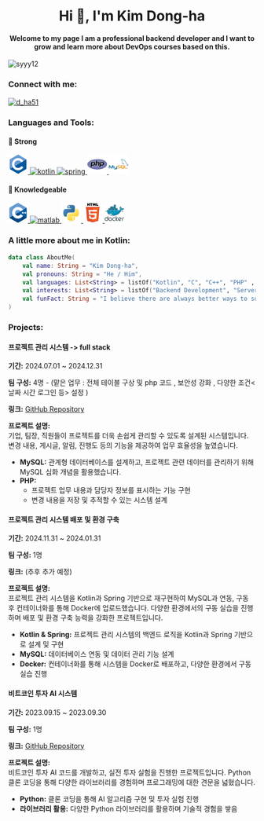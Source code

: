 <h1 align="center">Hi 👋, I'm Kim Dong-ha</h1>
<h4 align="center">Welcome to my page I am a professional backend developer and I want to grow and learn more about DevOps courses based on this.</h4>

<p align="left"> <img src="https://komarev.com/ghpvc/?username=syyy12&label=Profile%20views&color=0e75b6&style=flat" alt="syyy12" /> </p>

<h3 align="left">Connect with me:</h3>
<p align="left">
<a href="https://instagram.com/d_ha51" target="blank"><img align="center" src="https://raw.githubusercontent.com/rahuldkjain/github-profile-readme-generator/master/src/images/icons/Social/instagram.svg" alt="d_ha51" height="30" width="40" /></a>
</p>

<h3 align="left">Languages and Tools:</h3>

<h4 align="left">💪 Strong</h4>
<p align="left"> 
<a href="https://www.cprogramming.com/" target="_blank" rel="noreferrer"> 
    <img src="https://raw.githubusercontent.com/devicons/devicon/master/icons/c/c-original.svg" alt="c" width="40" height="40"/> 
</a> 
<a href="https://kotlinlang.org" target="_blank" rel="noreferrer"> 
    <img src="https://www.vectorlogo.zone/logos/kotlinlang/kotlinlang-icon.svg" alt="kotlin" width="40" height="40"/> 
</a>
<a href="https://spring.io/" target="_blank" rel="noreferrer"> 
    <img src="https://www.vectorlogo.zone/logos/springio/springio-icon.svg" alt="spring" width="40" height="40"/> 
</a>
<a href="https://www.php.net" target="_blank" rel="noreferrer"> 
    <img src="https://raw.githubusercontent.com/devicons/devicon/master/icons/php/php-original.svg" alt="php" width="40" height="40"/> 
</a> 
<a href="https://www.mysql.com/" target="_blank" rel="noreferrer"> 
    <img src="https://raw.githubusercontent.com/devicons/devicon/master/icons/mysql/mysql-original-wordmark.svg" alt="mysql" width="40" height="40"/> 
</a>  
</p>

<h4 align="left">📖 Knowledgeable</h4>
<p align="left"> 
<a href="https://www.w3schools.com/cpp/" target="_blank" rel="noreferrer"> 
    <img src="https://raw.githubusercontent.com/devicons/devicon/master/icons/cplusplus/cplusplus-original.svg" alt="cplusplus" width="40" height="40"/> 
</a> 
 <a href="https://www.mathworks.com/" target="_blank" rel="noreferrer"> 
    <img src="https://upload.wikimedia.org/wikipedia/commons/2/21/Matlab_Logo.png" alt="matlab" width="40" height="40"/> 
</a>     
<a href="https://www.python.org" target="_blank" rel="noreferrer"> 
    <img src="https://raw.githubusercontent.com/devicons/devicon/master/icons/python/python-original.svg" alt="python" width="40" height="40"/> 
</a> 
<a href="https://www.w3.org/html/" target="_blank" rel="noreferrer"> 
    <img src="https://raw.githubusercontent.com/devicons/devicon/master/icons/html5/html5-original-wordmark.svg" alt="html5" width="40" height="40"/> 
</a> 
<a href="https://www.docker.com/" target="_blank" rel="noreferrer"> 
    <img src="https://raw.githubusercontent.com/devicons/devicon/master/icons/docker/docker-original-wordmark.svg" alt="docker" width="40" height="40"/> 
</a>  
</p>


<h3 align="left">A little more about me in Kotlin:</h3>

```kotlin
data class AboutMe(
    val name: String = "Kim Dong-ha",
    val pronouns: String = "He / Him",
    val languages: List<String> = listOf("Kotlin", "C", "C++", "PHP" , "MATHLAB"),
    val interests: List<String> = listOf("Backend Development", "Serverless Architecture", "Docker"),
    val funFact: String = "I believe there are always better ways to solve a problem!"
)
```
<h3 align="left">Projects:</h3>
<div>
  <h4>프로젝트 관리 시스템 -> full stack </h4>
  <p><strong>기간:</strong> 2024.07.01 ~ 2024.12.31</p>
  <p><strong>팀 구성:</strong> 4명 - (맡은 업무 : 전체 테이블 구상 및 php 코드 , 보안성 강화 , 다양한 조건<날짜 시간 로그인 등> 설정 )</p>
  <p><strong>링크:</strong> <a href="https://github.com/syyy12/Project_management_system" target="_blank">GitHub Repository</a></p>
  <p><strong>프로젝트 설명:</strong><br>
    기업, 팀장, 직원들이 프로젝트를 더욱 손쉽게 관리할 수 있도록 설계된 시스템입니다. 
    변경 내용, 게시글, 알림, 진행도 등의 기능을 제공하여 업무 효율성을 높였습니다.
  </p>
  <ul>
    <li><strong>MySQL:</strong> 관계형 데이터베이스를 설계하고, 프로젝트 관련 데이터를 관리하기 위해 MySQL 심화 개념을 활용했습니다.</li>
    <li><strong>PHP:</strong> 
      <ul>
        <li>프로젝트 업무 내용과 담당자 정보를 표시하는 기능 구현</li>
        <li>변경 내용을 저장 및 추적할 수 있는 시스템 설계</li>
      </ul>
    </li>
  </ul>
</div>
<div>
  <h4>프로젝트 관리 시스템 배포 및 환경 구축</h4>
  <p><strong>기간:</strong> 2024.11.31 ~ 2024.01.31</p>
  <p><strong>팀 구성:</strong> 1명</p>
  <p><strong>링크:</strong> (추후 추가 예정)</p>
  <p><strong>프로젝트 설명:</strong><br>
    프로젝트 관리 시스템을 Kotlin과 Spring 기반으로 재구현하여 MySQL과 연동, 구동 후 컨테이너화를 통해 Docker에 업로드했습니다. 
    다양한 환경에서의 구동 실습을 진행하며 배포 및 환경 구축 능력을 강화한 프로젝트입니다.
  </p>
  <ul>
    <li><strong>Kotlin & Spring:</strong> 프로젝트 관리 시스템의 백엔드 로직을 Kotlin과 Spring 기반으로 설계 및 구현</li>
    <li><strong>MySQL:</strong> 데이터베이스 연동 및 데이터 관리 기능 설계</li>
    <li><strong>Docker:</strong> 컨테이너화를 통해 시스템을 Docker로 배포하고, 다양한 환경에서 구동 실습 진행</li>
  </ul>
</div>
<div>
  <h4>비트코인 투자 AI 시스템</h4>
  <p><strong>기간:</strong> 2023.09.15 ~ 2023.09.30</p>
  <p><strong>팀 구성:</strong> 1명</p>
  <p><strong>링크:</strong> <a href="https://github.com/syyy12/Bitcoin_Investment_AI" target="_blank">GitHub Repository</a></p>
  <p><strong>프로젝트 설명:</strong><br>
    비트코인 투자 AI 코드를 개발하고, 실전 투자 실험을 진행한 프로젝트입니다. 
    Python 클론 코딩을 통해 다양한 라이브러리를 경험하며 프로그래밍에 대한 견문을 넓혔습니다.
  </p>
  <ul>
    <li><strong>Python:</strong> 클론 코딩을 통해 AI 알고리즘 구현 및 투자 실험 진행</li>
    <li><strong>라이브러리 활용:</strong> 다양한 Python 라이브러리를 활용하며 기술적 경험을 쌓음</li>
  </ul>
</div>


